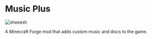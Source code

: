 # Music Plus

![sheeesh](https://cdn.discordapp.com/attachments/978417725489709117/978481426154549278/ezgif.com-gif-maker_2.gif)

A Minecraft Forge mod that adds custom music and discs to the game.

